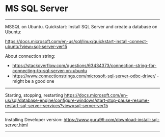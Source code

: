 # MS SQL Server

---

MSSQL on Ubuntu. Quickstart: Install SQL Server and create a database on Ubuntu:

https://docs.microsoft.com/en-us/sql/linux/quickstart-install-connect-ubuntu?view=sql-server-ver15

About connection string:

- https://stackoverflow.com/questions/63434373/connection-string-for-connecting-to-sql-server-on-ubuntu
- https://www.connectionstrings.com/microsoft-sql-server-odbc-driver/ - might be a good one

---

Starting, stopping, restarting
https://docs.microsoft.com/en-us/sql/database-engine/configure-windows/start-stop-pause-resume-restart-sql-server-services?view=sql-server-ver15

---

Installing Developer version:
https://www.guru99.com/download-install-sql-server.html

---
